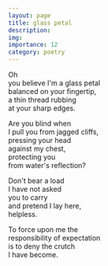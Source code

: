 ```yaml
---
layout: page
title: glass petal
description: 
img:
importance: 12
category: poetry
---
```


Oh <br/>
you believe I'm a glass petal <br/>
balanced on your fingertip, <br/>
a thin thread rubbing <br/>
at your sharp edges.

Are you blind when <br/>
I pull you from jagged cliffs, <br/>
pressing your head <br/>
against my chest, <br/>
protecting you <br/>
from water's reflection?

Don't bear a load <br/>
I have not asked <br/>
you to carry <br/>
and pretend I lay here, <br/>
helpless.

To force upon me the <br/>
responsibility of expectation <br/>
is to deny the crutch <br/>
I have become.